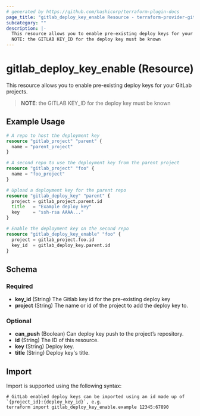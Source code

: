 ```yaml
---
# generated by https://github.com/hashicorp/terraform-plugin-docs
page_title: "gitlab_deploy_key_enable Resource - terraform-provider-gitlab"
subcategory: ""
description: |-
  This resource allows you to enable pre-existing deploy keys for your GitLab projects.
  NOTE: the GITLAB KEY_ID for the deploy key must be known
---
```


# gitlab_deploy_key_enable (Resource)

This resource allows you to enable pre-existing deploy keys for your GitLab projects.

> **NOTE**: the GITLAB KEY_ID for the deploy key must be known

## Example Usage

```terraform
# A repo to host the deployment key
resource "gitlab_project" "parent" {
  name = "parent_project"
}

# A second repo to use the deployment key from the parent project
resource "gitlab_project" "foo" {
  name = "foo_project"
}

# Upload a deployment key for the parent repo
resource "gitlab_deploy_key" "parent" {
  project = gitlab_project.parent.id
  title   = "Example deploy key"
  key     = "ssh-rsa AAAA..."
}

# Enable the deployment key on the second repo
resource "gitlab_deploy_key_enable" "foo" {
  project = gitlab_project.foo.id
  key_id  = gitlab_deploy_key.parent.id
}
```

<!-- schema generated by tfplugindocs -->
## Schema

### Required

- **key_id** (String) The Gitlab key id for the pre-existing deploy key
- **project** (String) The name or id of the project to add the deploy key to.

### Optional

- **can_push** (Boolean) Can deploy key push to the project’s repository.
- **id** (String) The ID of this resource.
- **key** (String) Deploy key.
- **title** (String) Deploy key's title.

## Import

Import is supported using the following syntax:

```shell
# GitLab enabled deploy keys can be imported using an id made up of `{project_id}:{deploy_key_id}`, e.g.
terraform import gitlab_deploy_key_enable.example 12345:67890
```
